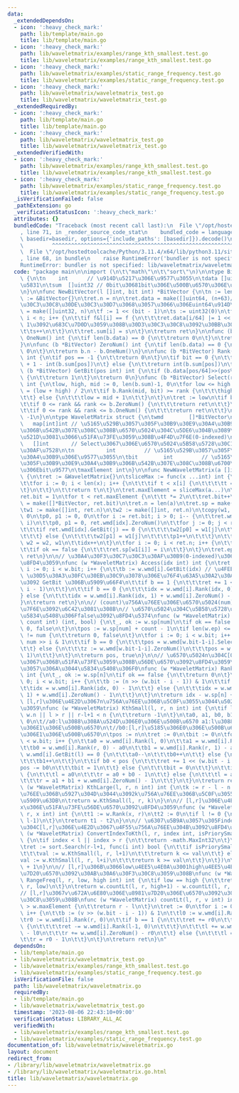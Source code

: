 ```yaml
---
data:
  _extendedDependsOn:
  - icon: ':heavy_check_mark:'
    path: lib/template/main.go
    title: lib/template/main.go
  - icon: ':heavy_check_mark:'
    path: lib/waveletmatrix/examples/range_kth_smallest.test.go
    title: lib/waveletmatrix/examples/range_kth_smallest.test.go
  - icon: ':heavy_check_mark:'
    path: lib/waveletmatrix/examples/static_range_frequency.test.go
    title: lib/waveletmatrix/examples/static_range_frequency.test.go
  - icon: ':heavy_check_mark:'
    path: lib/waveletmatrix/waveletmatrix_test.go
    title: lib/waveletmatrix/waveletmatrix_test.go
  _extendedRequiredBy:
  - icon: ':heavy_check_mark:'
    path: lib/template/main.go
    title: lib/template/main.go
  - icon: ':heavy_check_mark:'
    path: lib/waveletmatrix/waveletmatrix_test.go
    title: lib/waveletmatrix/waveletmatrix_test.go
  _extendedVerifiedWith:
  - icon: ':heavy_check_mark:'
    path: lib/waveletmatrix/examples/range_kth_smallest.test.go
    title: lib/waveletmatrix/examples/range_kth_smallest.test.go
  - icon: ':heavy_check_mark:'
    path: lib/waveletmatrix/examples/static_range_frequency.test.go
    title: lib/waveletmatrix/examples/static_range_frequency.test.go
  _isVerificationFailed: false
  _pathExtension: go
  _verificationStatusIcon: ':heavy_check_mark:'
  attributes: {}
  bundledCode: "Traceback (most recent call last):\n  File \"/opt/hostedtoolcache/Python/3.11.4/x64/lib/python3.11/site-packages/onlinejudge_verify/documentation/build.py\"\
    , line 71, in _render_source_code_stat\n    bundled_code = language.bundle(stat.path,\
    \ basedir=basedir, options={'include_paths': [basedir]}).decode()\n          \
    \         ^^^^^^^^^^^^^^^^^^^^^^^^^^^^^^^^^^^^^^^^^^^^^^^^^^^^^^^^^^^^^^^^^^^^^^^^^^^^^^^^^\n\
    \  File \"/opt/hostedtoolcache/Python/3.11.4/x64/lib/python3.11/site-packages/onlinejudge_verify/languages/user_defined.py\"\
    , line 68, in bundle\n    raise RuntimeError('bundler is not specified: {}'.format(str(path)))\n\
    RuntimeError: bundler is not specified: lib/waveletmatrix/waveletmatrix.go\n"
  code: "package main\n\nimport (\n\t\"math\"\n\t\"sort\"\n)\n\ntype BitVector struct\
    \ {\n\tn    int      // \u914D\u5217\u306E\u9577\u3055\n\tdata []uint64 // bit\u60C5\
    \u5831\n\tsum  []uint32 // 0bit\u30681bit\u306E\u500B\u6570\u306E\u7D2F\u7A4D\u548C\
    \n}\n\nfunc NewBitVector(l []int, bit int) *BitVector {\n\tn := len(l)\n\tret\
    \ := &BitVector{}\n\tret.n = n\n\tret.data = make([]uint64, (n+63)/64) // \u30D3\
    \u30C3\u30C8\u30DE\u30C3\u30D7\u3068\u3057\u3066\u306Euint64\u914D\u5217\n\tret.sum\
    \ = make([]uint32, n)\n\tf := 1 << (bit - 1)\n\ts := uint32(0)\n\tfor i := 0;\
    \ i < n; i++ {\n\t\tif f&l[i] == f {\n\t\t\tret.data[i/64] |= 1 << (i % 64) //\
    \ 1\u3092\u683C\u7D0D\u3059\u308B\u30D3\u30C3\u30C8\u3092\u30BB\u30C3\u30C8\n\t\
    \t\ts++\n\t\t}\n\t\tret.sum[i] = s\n\t}\n\treturn ret\n}\n\nfunc (b *BitVector)\
    \ OneNum() int {\n\tif len(b.data) == 0 {\n\t\treturn 0\n\t}\n\treturn int(b.sum[b.n-1])\n\
    }\n\nfunc (b *BitVector) ZeroNum() int {\n\tif len(b.data) == 0 {\n\t\treturn\
    \ 0\n\t}\n\treturn b.n - b.OneNum()\n}\n\nfunc (b *BitVector) Rank(pos, bit int)\
    \ int {\n\tif pos == -1 {\n\t\treturn 0\n\t}\n\tif bit == 0 {\n\t\treturn pos\
    \ + 1 - int(b.sum[pos])\n\t} else {\n\t\treturn int(b.sum[pos])\n\t}\n}\nfunc\
    \ (b *BitVector) GetBit(pos int) int {\n\tif (b.data[pos/64]>>(pos%64))&1 == 1\
    \ {\n\t\treturn 1\n\t}\n\treturn 0\n}\nfunc (b *BitVector) Select(rank, bit int)\
    \ int {\n\tlow, high, mid := 0, len(b.sum)-1, 0\n\tfor low <= high {\n\t\tmid\
    \ = (low + high) / 2\n\t\tif b.Rank(mid, bit) >= rank {\n\t\t\thigh = mid - 1\n\
    \t\t} else {\n\t\t\tlow = mid + 1\n\t\t}\n\t}\n\tret := low\n\tif bit == 0 {\n\
    \t\tif 0 <= rank && rank <= b.ZeroNum() {\n\t\t\treturn ret\n\t\t}\n\t} else {\n\
    \t\tif 0 <= rank && rank <= b.OneNum() {\n\t\t\treturn ret\n\t\t}\n\t}\n\treturn\
    \ -1\n}\n\ntype WaveletMatrix struct {\n\twmd        []*BitVector\n\tsp      \
    \   map[int]int // \u5165\u529B\u3057\u305F\u30B9\u30E9\u30A4\u30B9\u306E\u4E2D\
    \u306B\u542B\u307E\u308C\u308B\u6570\u5024\u304C\u5DE6\u304B\u3089\u307F\u3066\
    \u521D\u3081\u3066\u51FA\u73FE\u3059\u308B\u4F4D\u7F6E(0-indexed)\n\tep      \
    \   []int       // Select\u3067\u306E\u6570\u5024\u5B58\u5728\u30C1\u30A7\u30C3\
    \u30AF\u7528\n\tn          int         // \u5165\u529B\u3057\u305F\u30B9\u30E9\
    \u30A4\u30B9\u306E\u9577\u3055\n\tbit        int         // \u5165\u529B\u3057\
    \u305F\u30B9\u30E9\u30A4\u30B9\u306B\u542B\u307E\u308C\u308B\u6700\u5927\u5024\
    \u306Ebit\u9577\n\tmaxElement int\n}\n\nfunc NewWaveletMatrix(a []int) *WaveletMatrix\
    \ {\n\tret := &WaveletMatrix{}\n\tsliceMax := func(x ...int) int {\n\t\tt := 0\n\
    \t\tfor i := 0; i < len(x); i++ {\n\t\t\tif t < x[i] {\n\t\t\t\tt = x[i]\n\t\t\
    \t}\n\t\t}\n\t\treturn t\n\t}\n\tret.maxElement = sliceMax(a...)\n\tt := 1\n\t\
    ret.bit = 1\n\tfor t < ret.maxElement {\n\t\tt *= 2\n\t\tret.bit++\n\t}\n\tret.wmd\
    \ = make([]*BitVector, ret.bit)\n\tret.n = len(a)\n\tret.sp = make(map[int]int)\n\
    \tw1 := make([]int, ret.n)\n\tw2 := make([]int, ret.n)\n\tcopy(w1, a)\n\tidx :=\
    \ 0\n\tp0, p1 := 0, 0\n\tfor i := ret.bit; i > 0; i-- {\n\t\tret.wmd[idx] = NewBitVector(w1,\
    \ i)\n\t\tp0, p1 = 0, ret.wmd[idx].ZeroNum()\n\t\tfor j := 0; j < ret.n; j++ {\n\
    \t\t\tif ret.wmd[idx].GetBit(j) == 0 {\n\t\t\t\tw2[p0] = w1[j]\n\t\t\t\tp0++\n\
    \t\t\t} else {\n\t\t\t\tw2[p1] = w1[j]\n\t\t\t\tp1++\n\t\t\t}\n\t\t}\n\t\tw1,\
    \ w2 = w2, w1\n\t\tidx++\n\t}\n\tfor i := 0; i < ret.n; i++ {\n\t\t_, ok := ret.sp[w1[i]]\n\
    \t\tif ok == false {\n\t\t\tret.sp[w1[i]] = i\n\t\t}\n\t}\n\tret.ep = w1\n\treturn\
    \ ret\n}\n\n// \u30A4\u30F3\u30C7\u30C3\u30AF\u30B9(0-indexed)\u306E\u5024\u3092\
    \u8FD4\u3059\nfunc (w *WaveletMatrix) Access(idx int) int {\n\tret := 0\n\tfor\
    \ i := 0; i < w.bit; i++ {\n\t\tb := w.wmd[i].GetBit(idx) // \u4FEE\u6B63: data\
    \ \u30D5\u30A3\u30FC\u30EB\u30C9\u3078\u306E\u76F4\u63A5\u30A2\u30AF\u30BB\u30B9\
    \u3092 GetBit \u306B\u5909\u66F4\n\t\tif b == 1 {\n\t\t\tret += 1 << (w.bit -\
    \ i - 1)\n\t\t}\n\t\tif b == 0 {\n\t\t\tidx = w.wmd[i].Rank(idx, 0) - 1\n\t\t\
    } else {\n\t\t\tidx = w.wmd[i].Rank(idx, 1) + w.wmd[i].ZeroNum() - 1\n\t\t}\n\t\
    }\n\treturn ret\n}\n\n// (count)\u756A\u76EE\u306E\u6570\u5024(num)\u306E\u4F4D\
    \u7F6E\u3092\u6C42\u3081\u308B\n// \u6570\u5024\u304C\u5B58\u5728\u3057\u306A\u3044\
    \u5834\u5408\u306Ffalse\u3092\u8FD4\u5374\nfunc (w *WaveletMatrix) Select(num,\
    \ count int) (int, bool) {\n\t_, ok := w.sp[num]\n\tif ok == false {\n\t\treturn\
    \ 0, false\n\t}\n\tpos := w.sp[num] + count - 1\n\tif len(w.ep) <= pos || w.ep[pos]\
    \ != num {\n\t\treturn 0, false\n\t}\n\tfor i := 0; i < w.bit; i++ {\n\t\tb :=\
    \ num >> i & 1\n\t\tif b == 0 {\n\t\t\tpos = w.wmd[w.bit-1-i].Select(pos+1, 0)\n\
    \t\t} else {\n\t\t\tz := w.wmd[w.bit-1-i].ZeroNum()\n\t\t\tpos = w.wmd[w.bit-1-i].Select(pos-z+1,\
    \ 1)\n\t\t}\n\t}\n\treturn pos, true\n}\n\n// \u6570\u5024n\u304C[0,idx]\u307E\
    \u3067\u306B\u51FA\u73FE\u3059\u308B\u56DE\u6570\u3092\u8FD4\u3059\n// \u5B58\u5728\
    \u3057\u306A\u3044\u5834\u5408\u306F0\nfunc (w *WaveletMatrix) Rank(n, idx int)\
    \ int {\n\t_, ok := w.sp[n]\n\tif ok == false {\n\t\treturn 0\n\t}\n\tfor i :=\
    \ 0; i < w.bit; i++ {\n\t\tb := (n >> (w.bit - i - 1)) & 1\n\t\tif b == 0 {\n\t\
    \t\tidx = w.wmd[i].Rank(idx, 0) - 1\n\t\t} else {\n\t\t\tidx = w.wmd[i].Rank(idx,\
    \ 1) + w.wmd[i].ZeroNum() - 1\n\t\t}\n\t}\n\treturn idx - w.sp[n] + 1\n}\n\n//\
    \ [l,r]\u306E\u4E2D\u3067n\u756A\u76EE\u306B\u5C0F\u3055\u3044\u5024\u3092\u8FD4\
    \u3059\nfunc (w *WaveletMatrix) KthSmall(l, r, n int) int {\n\tif l < 0 || r >=\
    \ w.n || l > r || r-l+1 < n {\n\t\treturn -1\n\t}\n\ta0, a1, b0, b1 := 0, 0, 0,\
    \ 0\n\t//a0:l\u3088\u308A\u524D\u306E0\u306E\u500B\u6570 a1:l\u3088\u308A\u524D\
    \u306E1\u306E\u500B\u6570\n\t//b0:[l,r]\u5185\u306E0\u306E\u500B\u6570 ab:[l,r]\u5185\
    \u306E1\u306E\u500B\u6570\n\tpos := n\n\tret := 0\n\tbit := 0\n\tfor i := 0; i\
    \ < w.bit; i++ {\n\t\ta0 = w.wmd[i].Rank(l, 0)\n\t\ta1 = w.wmd[i].Rank(l, 1)\n\
    \t\tb0 = w.wmd[i].Rank(r, 0) - a0\n\t\tb1 = w.wmd[i].Rank(r, 1) - a1\n\n\t\tif\
    \ w.wmd[i].GetBit(l) == 0 {\n\t\t\ta0--\n\t\t\tb0++\n\t\t} else {\n\t\t\ta1--\n\
    \t\t\tb1++\n\t\t}\n\t\tif b0 < pos {\n\t\t\tret += 1 << (w.bit - i - 1)\n\t\t\t\
    pos -= b0\n\t\t\tbit = 1\n\t\t} else {\n\t\t\tbit = 0\n\t\t}\n\t\tif bit == 0\
    \ {\n\t\t\tl = a0\n\t\t\tr = a0 + b0 - 1\n\t\t} else {\n\t\t\tl = a1 + w.wmd[i].ZeroNum()\n\
    \t\t\tr = a1 + b1 + w.wmd[i].ZeroNum() - 1\n\t\t}\n\t}\n\treturn ret\n}\nfunc\
    \ (w *WaveletMatrix) KthLarge(l, r, n int) int {\n\tk := r - l - n + 2 //n\u756A\
    \u76EE\u306B\u5927\u304D\u3044\u3092k\u756A\u76EE\u306B\u5C0F\u3055\u3044\u306B\
    \u5909\u63DB\n\treturn w.KthSmall(l, r, k)\n}\n\n// [l,r]\u306E\u4E2D\u3067\u306E\
    x\u306E\u51FA\u73FE\u56DE\u6570\u3092\u8FD4\u3059\nfunc (w *WaveletMatrix) Freq(l,\
    \ r, x int) int {\n\tt1 := w.Rank(x, r)\n\tt2 := 0\n\tif l != 0 {\n\t\tt2 = w.Rank(x,\
    \ l-1)\n\t}\n\treturn t1 - t2\n}\n\n// \u6307\u5B9A\u3057\u305Findex\u306E\u5024\
    \u304C[l,r]\u306E\u4E2D\u3067\u4F55\u756A\u76EE\u304B\u3092\u8FD4\u3059\nfunc\
    \ (w *WaveletMatrix) ConvertIndexToKth(l, r, index int, isPriorySmall bool) int\
    \ {\n\tif index < l || index > r {\n\t\treturn -math.MaxInt32\n\t}\n\tk := w.Access(index)\n\
    \tret := sort.Search(r-l+1, func(i int) bool {\n\t\tif isPriorySmall == true {\n\
    \t\t\tval := w.KthSmall(l, r, l+1)\n\t\t\treturn k <= val\n\t\t} else {\n\t\t\t\
    val := w.KthSmall(l, r, l+i)\n\t\t\treturn k >= val\n\t\t}\n\t})\n\treturn ret\
    \ + 1\n}\n\n// [l,r]\u306B\u3066low\u4EE5\u4E0A\u3001high\u4EE5\u4E0B\u306E\u8981\
    \u7D20\u6570\u3092\u30AB\u30A6\u30F3\u30C8\u3059\u308B\nfunc (w *WaveletMatrix)\
    \ RangeFreq(l, r, low, high int) int {\n\tif low == high {\n\t\treturn w.Freq(l,\
    \ r, low)\n\t}\n\treturn w.countLt(l, r, high+1) - w.countLt(l, r, low)\n}\n\n\
    // [l,r]\u3067v\u672A\u6E80\u306E\u8981\u7D20\u306E\u6570\u3092\u30AB\u30A6\u30F3\
    \u30C8\u3059\u308B\nfunc (w *WaveletMatrix) countLt(l, r, v int) int {\n\tif v\
    \ > w.maxElement {\n\t\treturn r - l\n\t}\n\tret := 0\n\tfor i := 0; i < w.bit;\
    \ i++ {\n\t\tb := (v >> (w.bit - i - 1)) & 1\n\t\tl0 := w.wmd[i].Rank(l, 0)\n\t\
    \tr0 := w.wmd[i].Rank(r, 0)\n\t\tif b == 1 {\n\t\t\tret += r0\n\t\t\tif l > 0\
    \ {\n\t\t\t\tret -= w.wmd[i].Rank(l-1, 0)\n\t\t\t}\n\t\t\tl += w.wmd[i].ZeroNum()\
    \ - l0\n\t\t\tr += w.wmd[i].ZeroNum() - r0\n\t\t} else {\n\t\t\tl = l0 - 1\n\t\
    \t\tr = r0 - 1\n\t\t}\n\t}\n\treturn ret\n}\n"
  dependsOn:
  - lib/template/main.go
  - lib/waveletmatrix/waveletmatrix_test.go
  - lib/waveletmatrix/examples/range_kth_smallest.test.go
  - lib/waveletmatrix/examples/static_range_frequency.test.go
  isVerificationFile: false
  path: lib/waveletmatrix/waveletmatrix.go
  requiredBy:
  - lib/template/main.go
  - lib/waveletmatrix/waveletmatrix_test.go
  timestamp: '2023-08-06 22:43:10+09:00'
  verificationStatus: LIBRARY_ALL_AC
  verifiedWith:
  - lib/waveletmatrix/examples/range_kth_smallest.test.go
  - lib/waveletmatrix/examples/static_range_frequency.test.go
documentation_of: lib/waveletmatrix/waveletmatrix.go
layout: document
redirect_from:
- /library/lib/waveletmatrix/waveletmatrix.go
- /library/lib/waveletmatrix/waveletmatrix.go.html
title: lib/waveletmatrix/waveletmatrix.go
---
```

